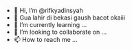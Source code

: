- 👋 Hi, I’m @rifkyadinsyah
- 👀 Gua lahir di bekasi gaush bacot okaiii
- 🌱 I’m currently learning ...
- 💞️ I’m looking to collaborate on ...
- 📫 How to reach me ...

<!---
rifkyadinsyah/rifkyadinsyah is a ✨ special ✨ repository because its `README.md` (this file) appears on your GitHub profile.
You can click the Preview link to take a look at your changes.
--->
